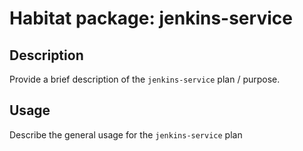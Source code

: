 # Habitat package: jenkins-service

## Description

Provide a brief description of the `jenkins-service` plan / purpose.

## Usage

Describe the general usage for the `jenkins-service` plan
